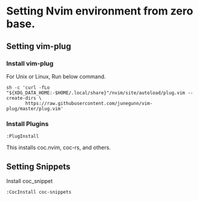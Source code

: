 # Setting Nvim environment from zero base.

## Setting vim-plug
### Install vim-plug
For Unix or Linux, Run below command.
```
sh -c 'curl -fLo "${XDG_DATA_HOME:-$HOME/.local/share}"/nvim/site/autoload/plug.vim --create-dirs \
       https://raw.githubusercontent.com/junegunn/vim-plug/master/plug.vim'
```
### Install Plugins
```
:PlugInstall
```
This installs coc.nvim, coc-rs, and others.

## Setting Snippets
Install coc_snippet
```
:CocInstall coc-snippets
```
